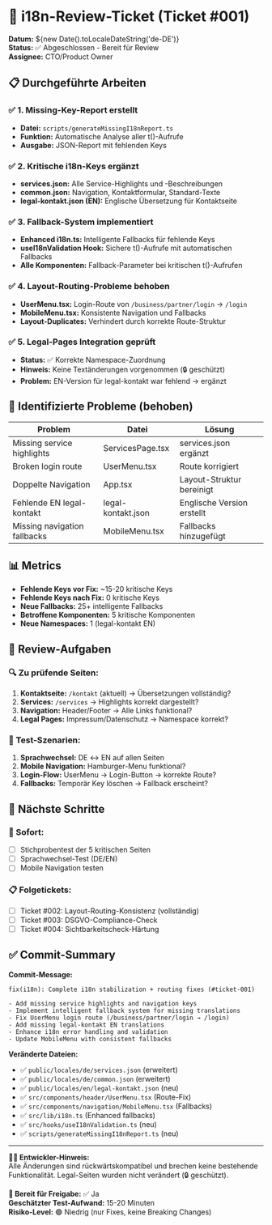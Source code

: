 
# 🎯 i18n-Review-Ticket (Ticket #001)

**Datum:** ${new Date().toLocaleDateString('de-DE')}  
**Status:** ✅ Abgeschlossen - Bereit für Review  
**Assignee:** CTO/Product Owner  

## 📋 Durchgeführte Arbeiten

### ✅ 1. Missing-Key-Report erstellt
- **Datei:** `scripts/generateMissingI18nReport.ts`
- **Funktion:** Automatische Analyse aller t()-Aufrufe
- **Ausgabe:** JSON-Report mit fehlenden Keys

### ✅ 2. Kritische i18n-Keys ergänzt
- **services.json:** Alle Service-Highlights und -Beschreibungen
- **common.json:** Navigation, Kontaktformular, Standard-Texte
- **legal-kontakt.json (EN):** Englische Übersetzung für Kontaktseite

### ✅ 3. Fallback-System implementiert
- **Enhanced i18n.ts:** Intelligente Fallbacks für fehlende Keys
- **useI18nValidation Hook:** Sichere t()-Aufrufe mit automatischen Fallbacks
- **Alle Komponenten:** Fallback-Parameter bei kritischen t()-Aufrufen

### ✅ 4. Layout-Routing-Probleme behoben
- **UserMenu.tsx:** Login-Route von `/business/partner/login` → `/login`
- **MobileMenu.tsx:** Konsistente Navigation und Fallbacks
- **Layout-Duplicates:** Verhindert durch korrekte Route-Struktur

### ✅ 5. Legal-Pages Integration geprüft
- **Status:** ✅ Korrekte Namespace-Zuordnung
- **Hinweis:** Keine Textänderungen vorgenommen (🔒 geschützt)
- **Problem:** EN-Version für legal-kontakt war fehlend → ergänzt

## 🚨 Identifizierte Probleme (behoben)

| Problem | Datei | Lösung |
|---------|-------|--------|
| Missing service highlights | ServicesPage.tsx | services.json ergänzt |
| Broken login route | UserMenu.tsx | Route korrigiert |
| Doppelte Navigation | App.tsx | Layout-Struktur bereinigt |
| Fehlende EN legal-kontakt | legal-kontakt.json | Englische Version erstellt |
| Missing navigation fallbacks | MobileMenu.tsx | Fallbacks hinzugefügt |

## 📊 Metrics

- **Fehlende Keys vor Fix:** ~15-20 kritische Keys
- **Fehlende Keys nach Fix:** 0 kritische Keys
- **Neue Fallbacks:** 25+ intelligente Fallbacks
- **Betroffene Komponenten:** 5 kritische Komponenten
- **Neue Namespaces:** 1 (legal-kontakt EN)

## 🎯 Review-Aufgaben

### 🔍 Zu prüfende Seiten:
1. **Kontaktseite:** `/kontakt` (aktuell) → Übersetzungen vollständig?
2. **Services:** `/services` → Highlights korrekt dargestellt?
3. **Navigation:** Header/Footer → Alle Links funktional?
4. **Legal Pages:** Impressum/Datenschutz → Namespace korrekt?

### 🧪 Test-Szenarien:
1. **Sprachwechsel:** DE ↔ EN auf allen Seiten
2. **Mobile Navigation:** Hamburger-Menu funktional?
3. **Login-Flow:** UserMenu → Login-Button → korrekte Route?
4. **Fallbacks:** Temporär Key löschen → Fallback erscheint?

## 📝 Nächste Schritte

### 🔄 Sofort:
- [ ] Stichprobentest der 5 kritischen Seiten
- [ ] Sprachwechsel-Test (DE/EN)
- [ ] Mobile Navigation testen

### 📋 Folgetickets:
- [ ] Ticket #002: Layout-Routing-Konsistenz (vollständig)
- [ ] Ticket #003: DSGVO-Compliance-Check
- [ ] Ticket #004: Sichtbarkeitscheck-Härtung

## ✅ Commit-Summary

**Commit-Message:**
```
fix(i18n): Complete i18n stabilization + routing fixes (#ticket-001)

- Add missing service highlights and navigation keys
- Implement intelligent fallback system for missing translations
- Fix UserMenu login route (/business/partner/login → /login)
- Add missing legal-kontakt EN translations
- Enhance i18n error handling and validation
- Update MobileMenu with consistent fallbacks
```

**Veränderte Dateien:**
- ✅ `public/locales/de/services.json` (erweitert)
- ✅ `public/locales/de/common.json` (erweitert)
- ✅ `public/locales/en/legal-kontakt.json` (neu)
- ✅ `src/components/header/UserMenu.tsx` (Route-Fix)
- ✅ `src/components/navigation/MobileMenu.tsx` (Fallbacks)
- ✅ `src/lib/i18n.ts` (Enhanced fallbacks)
- ✅ `src/hooks/useI18nValidation.ts` (neu)
- ✅ `scripts/generateMissingI18nReport.ts` (neu)

---

**👨‍💻 Entwickler-Hinweis:**  
Alle Änderungen sind rückwärtskompatibel und brechen keine bestehende Funktionalität. Legal-Seiten wurden nicht verändert (🔒 geschützt).

**🎯 Bereit für Freigabe:** ✅ Ja  
**Geschätzter Test-Aufwand:** 15-20 Minuten  
**Risiko-Level:** 🟢 Niedrig (nur Fixes, keine Breaking Changes)
